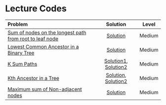 # Lecture Codes

|  Problem  |  Solution  |  Level  |
|:----------|:----------:|:-------:|
|  [Sum of nodes on the longest path from root to leaf node](https://www.geeksforgeeks.org/problems/sum-of-the-longest-bloodline-of-a-tree/1)  |  [Solution](https://github.com/kishanrajput23/Love-Babbar-CPP-DSA-Course/blob/main/Lectures/Lecture_65/Lecture_Codes/sum_of_nodes_on_the_longest_path_from_root_to_leaf_node.cpp)  |  Medium  |
|  [Lowest Common Ancestor in a Binary Tree](https://www.geeksforgeeks.org/problems/lowest-common-ancestor-in-a-binary-tree/1)  |  [Solution](https://github.com/kishanrajput23/Love-Babbar-CPP-DSA-Course/blob/main/Lectures/Lecture_65/Lecture_Codes/lowest_common_ancestor_in_a_binary_tree.cpp)  |  Medium  |
|  [K Sum Paths](https://www.geeksforgeeks.org/problems/k-sum-paths/1)  |  [Solution1](https://github.com/kishanrajput23/Love-Babbar-CPP-DSA-Course/blob/main/Lectures/Lecture_65/Lecture_Codes/k_sum_paths_approach_1.cpp), [Solution2](https://github.com/kishanrajput23/Love-Babbar-CPP-DSA-Course/blob/main/Lectures/Lecture_65/Lecture_Codes/k_sum_paths_approach_2.cpp)  |  Medium  |
|  [Kth Ancestor in a Tree](https://www.geeksforgeeks.org/problems/kth-ancestor-in-a-tree/1)  |  [Solution](https://github.com/kishanrajput23/Love-Babbar-CPP-DSA-Course/blob/main/Lectures/Lecture_65/Lecture_Codes/kth_ancestor_in_a_tree_approach_1.cpp), [Solution2](https://github.com/kishanrajput23/Love-Babbar-CPP-DSA-Course/blob/main/Lectures/Lecture_65/Lecture_Codes/kth_ancestor_in_a_tree_approach_2.cpp)  |  Medium  |
|  [Maximum sum of Non-adjacent nodes](https://www.geeksforgeeks.org/problems/maximum-sum-of-non-adjacent-nodes/1)  |  [Solution](https://github.com/kishanrajput23/Love-Babbar-CPP-DSA-Course/blob/main/Lectures/Lecture_65/Lecture_Codes/maximum_sum_of_non_adjacent_nodes.cpp)  |  Medium  |

